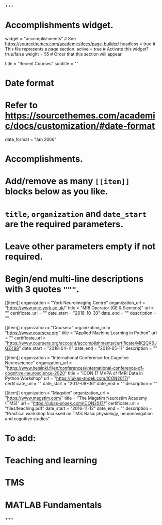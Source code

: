 +++
# Accomplishments widget.
widget = "accomplishments"  # See https://sourcethemes.com/academic/docs/page-builder/
headless = true  # This file represents a page section.
active = true  # Activate this widget? true/false
weight = 55  # Order that this section will appear.

title = "Recent Courses"
subtitle = ""

# Date format
#   Refer to https://sourcethemes.com/academic/docs/customization/#date-format
date_format = "Jan 2006"

# Accomplishments.
#   Add/remove as many `[[item]]` blocks below as you like.
#   `title`, `organization` and `date_start` are the required parameters.
#   Leave other parameters empty if not required.
#   Begin/end multi-line descriptions with 3 quotes `"""`.

[[item]]
  organization = "York Neuroimaging Centre"
  organization_url = "https://www.ynic.york.ac.uk/"
  title = "MRI Operator (GE & Siemens)"
  url = ""
  certificate_url = ""
  date_start = "2018-10-30"
  date_end = ""
  description = ""

[[item]]
  organization = "Coursera"
  organization_url = "https://www.coursera.org"
  title = "Applied Machine Learning in Python"
  url = ""
  certificate_url = "https://www.coursera.org/account/accomplishments/certificate/MK2QK6JGZ498"
  date_start = "2018-04-11"
  date_end = "2018-05-11"
  description = ""

[[item]]
  organization = "International Conference for Cognitve Neuroscience"
  organization_url = "https://www.helsinki.fi/en/conferences/international-conference-of-cognitive-neuroscience-2020"
  title = "ICON 17 MVPA of fMRI Data in Python Workshop"
  url = "https://lukas-snoek.com/ICON2017/"
  certificate_url = ""
  date_start = "2017-08-06"
  date_end = ""
  description = ""

[[item]]
  organization = "Magstim"
  organization_url = "https://www.magstim.com/"
  title = "The Magstim Neurostim Academy (TMS)"
  url = "https://lukas-snoek.com/ICON2017/"
  certificate_url = "files/teaching.pdf"
  date_start = "2016-11-12"
  date_end = ""
  description = "Practical workshop focussed on TMS: Basic physiology, neuronavigation and cognitive studies"

  # To add:
  # Teaching and learning
  # TMS
  # MATLAB Fundamentals
+++
